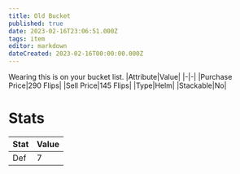 ```yaml
---
title: Old Bucket
published: true
date: 2023-02-16T23:06:51.000Z
tags: item
editor: markdown
dateCreated: 2023-02-16T00:00:00.000Z
---
```


Wearing this is on your bucket list.
|Attribute|Value|
|-|-|
|Purchase Price|290 Flips|
|Sell Price|145 Flips|
|Type|Helm|
|Stackable|No|

# Stats
|Stat|Value|
|-|-|
|Def|7|
